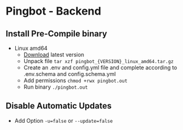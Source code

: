 # Pingbot - Backend

## Install Pre-Compile binary

* Linux amd64
  * [Download](https://github.com/MedzikUser/go-pingbot/releases) latest version
  * Unpack file `tar xzf pingbot_{VERSION}_linux_amd64.tar.gz`
  * Create an .env and config.yml file and complete according to .env.schema and config.schema.yml
  * Add permissions `chmod +rwx pingbot.out`
  * Run binary `./pingbot.out`

## Disable Automatic Updates

* Add Option `-u=false` or `--update=false`
